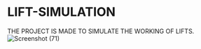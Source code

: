 # LIFT-SIMULATION

THE PROJECT IS MADE TO SIMULATE THE WORKING OF LIFTS.
![Screenshot (71)](https://user-images.githubusercontent.com/71491341/159136814-65d69edb-dc05-44e6-aa03-088b5c8fc5d7.jpg)
